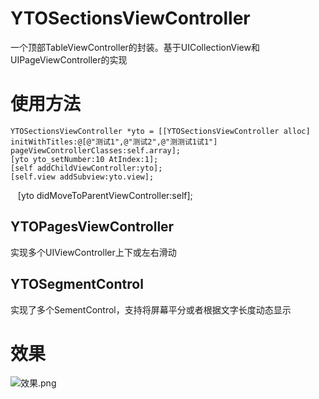 # YTOSectionsViewController
一个顶部TableViewController的封装。基于UICollectionView和UIPageViewController的实现

# 使用方法
    YTOSectionsViewController *yto = [[YTOSectionsViewController alloc] initWithTitles:@[@"测试1",@"测试2",@"测测试1试1"] pageViewControllerClasses:self.array];
    [yto yto_setNumber:10 AtIndex:1];
    [self addChildViewController:yto];
    [self.view addSubview:yto.view];
    [yto didMoveToParentViewController:self];
## YTOPagesViewController
实现多个UIViewController上下或左右滑动

## YTOSegmentControl
实现了多个SementControl，支持将屏幕平分或者根据文字长度动态显示

# 效果
![效果.png](http://upload-images.jianshu.io/upload_images/6644906-c23a7e673aca129a.png?imageMogr2/auto-orient/strip%7CimageView2/2/w/1240)
